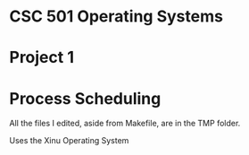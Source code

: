 # CSC 501 Operating Systems
# Project 1
# Process Scheduling

All the files I edited, aside from Makefile, are in the TMP folder.

Uses the Xinu Operating System
